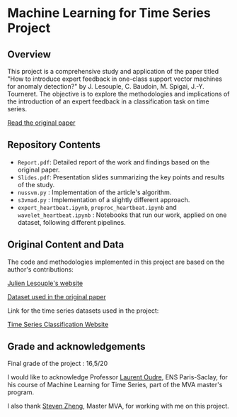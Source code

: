 # Machine Learning for Time Series Project

## Overview

This project is a comprehensive study and application of the paper titled "How to introduce expert feedback in one-class support vector machines for anomaly detection?" by J. Lesouple, C. Baudoin, M. Spigai, J.-Y. Tourneret. The objective is to explore the methodologies and implications of the introduction of an expert feedback in a classification task on time series.

[Read the original paper](https://oatao.univ-toulouse.fr/28058/1/Lesouple_28058.pdf)

## Repository Contents

- `Report.pdf`: Detailed report of the work and findings based on the original paper.
- `Slides.pdf`: Presentation slides summarizing the key points and results of the study.
- `nussvm.py` : Implementation of the article's algorithm.
- `s3vmad.py` : Implementation of a slightly different approach.
- `expert_heartbeat.ipynb`, `preproc_heartbeat.ipynb` and `wavelet_heartbeat.ipynb` : Notebooks that run our work, applied on one dataset, following different pipelines.

## Original Content and Data

The code and methodologies implemented in this project are based on the author's contributions:

[Julien Lesouple's website](http://perso.recherche.enac.fr/~julien.lesouple/)

[Dataset used in the original paper](https://github.com/shubhomoydas/ad_examples/tree/master/ad_examples/datasets/anomaly)

Link for the time series datasets used in the project:

[Time Series Classification Website](https://www.timeseriesclassification.com/dataset.php)

## Grade and acknowledgements

Final grade of the project : 16,5/20

I would like to acknowledge Professor [Laurent Oudre](http://www.laurentoudre.fr/), ENS Paris-Saclay, for his course of Machine Learning for Time Series, part of the MVA master's program.

I also thank [Steven Zheng](https://www.linkedin.com/in/stevenzheng07/), Master MVA, for working with me on this project.
